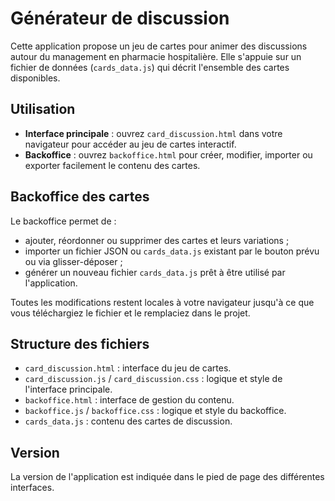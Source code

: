 # Générateur de discussion

Cette application propose un jeu de cartes pour animer des discussions autour du management en pharmacie hospitalière. Elle s'appuie sur un fichier de données (`cards_data.js`) qui décrit l'ensemble des cartes disponibles.

## Utilisation

- **Interface principale** : ouvrez `card_discussion.html` dans votre navigateur pour accéder au jeu de cartes interactif.
- **Backoffice** : ouvrez `backoffice.html` pour créer, modifier, importer ou exporter facilement le contenu des cartes.

## Backoffice des cartes

Le backoffice permet de :

- ajouter, réordonner ou supprimer des cartes et leurs variations ;
- importer un fichier JSON ou `cards_data.js` existant par le bouton prévu ou via glisser-déposer ;
- générer un nouveau fichier `cards_data.js` prêt à être utilisé par l'application.

Toutes les modifications restent locales à votre navigateur jusqu'à ce que vous téléchargiez le fichier et le remplaciez dans le projet.

## Structure des fichiers

- `card_discussion.html` : interface du jeu de cartes.
- `card_discussion.js` / `card_discussion.css` : logique et style de l'interface principale.
- `backoffice.html` : interface de gestion du contenu.
- `backoffice.js` / `backoffice.css` : logique et style du backoffice.
- `cards_data.js` : contenu des cartes de discussion.

## Version

La version de l'application est indiquée dans le pied de page des différentes interfaces.
